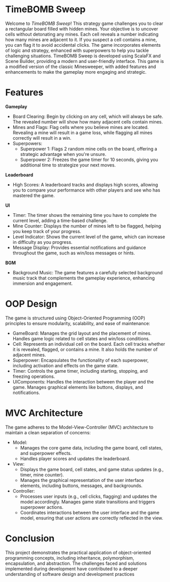 # TimeBOMB Sweep

Welcome to _TimeBOMB Sweep_! This strategy game challenges you to clear a rectangular board filled with hidden mines. Your objective is to uncover cells without detonating any mines. Each cell reveals a number indicating how many mines are adjacent to it. If you suspect a cell contains a mine, you can flag it to avoid accidental clicks. The game incorporates elements of logic and strategy, enhanced with superpowers to help you tackle challenging situations.
TimeBOMB Sweep is developed using ScalaFX and Scene Builder, providing a modern and user-friendly interface. This game is a modified version of the classic Minesweeper, with added features and enhancements to make the gameplay more engaging and strategic.

# Features

**Gameplay**
- Board Clearing: Begin by clicking on any cell, which will always be safe. The revealed number will show how many adjacent cells contain mines.
- Mines and Flags: Flag cells where you believe mines are located. Revealing a mine will result in a game loss, while flagging all mines correctly will result in a win.
- Superpowers:
  - Superpower 1: Flags 2 random mine cells on the board, offering a strategic advantage when you're unsure.
  - Superpower 2: Freezes the game timer for 10 seconds, giving you additional time to strategize your next moves.
  
**Leaderboard**
- High Scores: A leaderboard tracks and displays high scores, allowing you to compare your performance with other players and see who has mastered the game.

**UI**
- Timer: The timer shows the remaining time you have to complete the current level, adding a time-based challenge.
- Mine Counter: Displays the number of mines left to be flagged, helping you keep track of your progress.
- Level Indicator: Shows the current level of the game, which can increase in difficulty as you progress.
- Message Display: Provides essential notifications and guidance throughout the game, such as win/loss messages or hints.

**BGM**
- Background Music: The game features a carefully selected background music track that complements the gameplay experience, enhancing immersion and engagement.

# OOP Design
The game is structured using Object-Oriented Programming (OOP) principles to ensure modularity, scalability, and ease of maintenance:
- GameBoard: Manages the grid layout and the placement of mines. Handles game logic related to cell states and win/loss conditions.
- Cell: Represents an individual cell on the board. Each cell tracks whether it is revealed, flagged, or contains a mine. It also holds the number of adjacent mines.
- Superpower: Encapsulates the functionality of each superpower, including activation and effects on the game state.
- Timer: Controls the game timer, including starting, stopping, and freezing operations.
- UIComponents: Handles the interaction between the player and the game. Manages graphical elements like buttons, displays, and notifications.

# MVC Architecture
The game adheres to the Model-View-Controller (MVC) architecture to maintain a clean separation of concerns:
- Model:
  - Manages the core game data, including the game board, cell states, and superpower effects.
  - Handles player scores and updates the leaderboard.
- View:
  - Displays the game board, cell states, and game status updates (e.g., timer, mine counter).
  - Manages the graphical representation of the user interface elements, including buttons, messages, and backgrounds.
- Controller:
  - Processes user inputs (e.g., cell clicks, flagging) and updates the model accordingly. Manages game state transitions and triggers superpower actions.
  - Coordinates interactions between the user interface and the game model, ensuring that user actions are correctly reflected in the view.

# Conclusion
This project demonstrates the practical application of object-oriented programming concepts, including inheritance, polymorphism, encapsulation, and abstraction. The challenges faced and solutions implemented during development have contributed to a deeper understanding of software design and development practices


